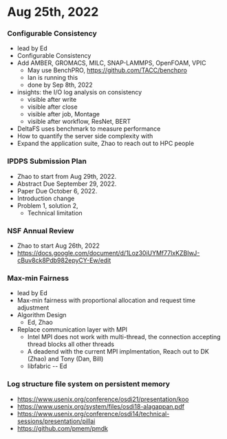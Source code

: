 # Aug 25th, 2022

### Configurable Consistency
- lead by Ed
- Configurable Consistency 
- Add AMBER, GROMACS, MILC, SNAP-LAMMPS, OpenFOAM, VPIC
  - May use BenchPRO, https://github.com/TACC/benchpro
  - Ian is running this
  - done by Sep 8th, 2022
- insights: the I/O log analysis on consistency
  - visible after write
  - visible after close
  - visible after job, Montage
  - visible after workflow, ResNet, BERT
- DeltaFS uses benchmark to measure performance
- How to quantify the server side complexity with 
- Expand the application suite, Zhao to reach out to HPC people

### IPDPS Submission Plan
- Zhao to start from Aug 29th, 2022.
- Abstract Due September 29, 2022.
- Paper Due October 6, 2022.
- Introduction change
- Problem 1, solution 2,
  - Technical limitation

### NSF Annual Review
- Zhao to start Aug 26th, 2022
- https://docs.google.com/document/d/1Loz30iUYMf77lxKZBIwJ-cBuv8ck8Pdb982epyCY-Ew/edit

### Max-min Fairness
- lead by Ed
- Max-min fairness with proportional allocation and request time adjustment 
- Algorithm Design
  - Ed, Zhao
- Replace communication layer with MPI
  - Intel MPI does not work with multi-thread, the connection accepting thread blocks all other threads
  - A deadend with the current MPI implmentation, Reach out to DK (Zhao) and Tony (Dan, Bill)
  - libfabric -- Ed

### Log structure file system on persistent memory
- https://www.usenix.org/conference/osdi21/presentation/koo
- https://www.usenix.org/system/files/osdi18-alagappan.pdf
- https://www.usenix.org/conference/osdi14/technical-sessions/presentation/pillai
- https://github.com/pmem/pmdk
